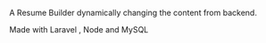 A Resume Builder dynamically changing the content from backend. 

Made with Laravel , Node and MySQL
